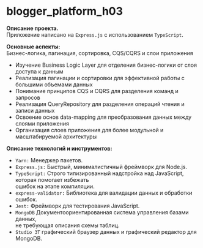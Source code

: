 # blogger_platform_h03
**Описание проекта.**   
Приложение написано на ``Express.js`` с использованием ``TypeScript``.

**Основные аспекты:**  
Бизнес-логика, пагинация, сортировка, CQS/CQRS и слои приложения
- Изучение Business Logic Layer для отделения бизнес-логики от слоя доступа к данным
- Реализация пагинации и сортировки для эффективной работы с большими объемами данных
- Понимание принципов CQS и CQRS для разделения команд и запросов
- Реализация QueryRepository для разделения операций чтения и записи данных
- Освоение основ data-mapping для преобразования данных между слоями приложения
- Организация слоев приложения для более модульной и масштабируемой архитектуры


**Описание технологий и инструментов:**

- ``Yarn:`` Менеджер пакетов.
- ``Express.js:`` Быстрый, минималистичный фреймворк для Node.js.
- ``TypeScript:`` Строго типизированный надстройка над JavaScript, которая помогает избежать  
ошибок на этапе компиляции.
- ``express-validator:`` Библиотека для валидации данных и обработки ошибок.
- ``Jest:`` Фреймворк для тестирования JavaScript.
- ``MongoDB`` Документоориентированная система управления базами данных,  
не требующая описания схемы таблиц.
- ``Studio 3T`` графический браузер данных и графический редактор для MongoDB.
